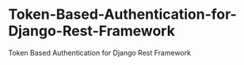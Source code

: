 # Token-Based-Authentication-for-Django-Rest-Framework
Token Based Authentication for Django Rest Framework
        